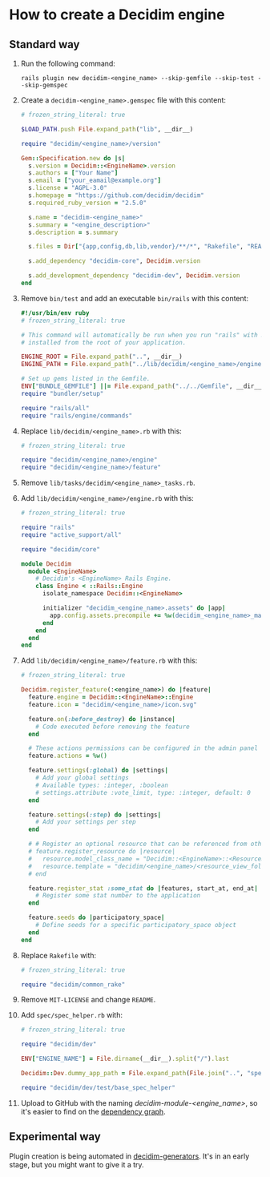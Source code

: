 # How to create a Decidim engine

## Standard way

1. Run the following command:

    ```
    rails plugin new decidim-<engine_name> --skip-gemfile --skip-test --skip-gemspec
    ```

1. Create a `decidim-<engine_name>.gemspec` file with this content:

    ```ruby
    # frozen_string_literal: true

    $LOAD_PATH.push File.expand_path("lib", __dir__)

    require "decidim/<engine_name>/version"

    Gem::Specification.new do |s|
      s.version = Decidim::<EngineName>.version
      s.authors = ["Your Name"]
      s.email = ["your_eamail@example.org"]
      s.license = "AGPL-3.0"
      s.homepage = "https://github.com/decidim/decidim"
      s.required_ruby_version = "2.5.0"

      s.name = "decidim-<engine_name>"
      s.summary = "<engine_description>"
      s.description = s.summary

      s.files = Dir["{app,config,db,lib,vendor}/**/*", "Rakefile", "README.md"]

      s.add_dependency "decidim-core", Decidim.version

      s.add_development_dependency "decidim-dev", Decidim.version
    end
    ```

1. Remove `bin/test` and add an executable `bin/rails` with this content:

    ```ruby
    #!/usr/bin/env ruby
    # frozen_string_literal: true

    # This command will automatically be run when you run "rails" with Rails gems
    # installed from the root of your application.

    ENGINE_ROOT = File.expand_path("..", __dir__)
    ENGINE_PATH = File.expand_path("../lib/decidim/<engine_name>/engine", __dir__)

    # Set up gems listed in the Gemfile.
    ENV["BUNDLE_GEMFILE"] ||= File.expand_path("../../Gemfile", __dir__)
    require "bundler/setup"

    require "rails/all"
    require "rails/engine/commands"
    ```

1. Replace `lib/decidim/<engine_name>.rb` with this:

    ```ruby
    # frozen_string_literal: true

    require "decidim/<engine_name>/engine"
    require "decidim/<engine_name>/feature"
    ```

1. Remove `lib/tasks/decidim/<engine_name>_tasks.rb`.

1. Add `lib/decidim/<engine_name>/engine.rb` with this:

    ```ruby
    # frozen_string_literal: true

    require "rails"
    require "active_support/all"

    require "decidim/core"

    module Decidim
      module <EngineName>
        # Decidim's <EngineName> Rails Engine.
        class Engine < ::Rails::Engine
          isolate_namespace Decidim::<EngineName>

          initializer "decidim_<engine_name>.assets" do |app|
            app.config.assets.precompile += %w(decidim_<engine_name>_manifest.js)
          end
        end
      end
    end
    ```

1. Add `lib/decidim/<engine_name>/feature.rb` with this:

    ```ruby
    # frozen_string_literal: true

    Decidim.register_feature(:<engine_name>) do |feature|
      feature.engine = Decidim::<EngineName>::Engine
      feature.icon = "decidim/<engine_name>/icon.svg"

      feature.on(:before_destroy) do |instance|
        # Code executed before removing the feature
      end

      # These actions permissions can be configured in the admin panel
      feature.actions = %w()

      feature.settings(:global) do |settings|
        # Add your global settings
        # Available types: :integer, :boolean
        # settings.attribute :vote_limit, type: :integer, default: 0
      end

      feature.settings(:step) do |settings|
        # Add your settings per step
      end

      # # Register an optional resource that can be referenced from other resources.
      # feature.register_resource do |resource|
      #   resource.model_class_name = "Decidim::<EngineName>::<ResourceName>"
      #   resource.template = "decidim/<engine_name>/<resource_view_folder>/linked_<resource_name_plural>"
      # end

      feature.register_stat :some_stat do |features, start_at, end_at|
        # Register some stat number to the application
      end

      feature.seeds do |participatory_space|
        # Define seeds for a specific participatory_space object
      end
    end
    ```

1. Replace `Rakefile` with:

    ```ruby
    # frozen_string_literal: true

    require "decidim/common_rake"
    ```

1. Remove `MIT-LICENSE` and change `README`.

1. Add `spec/spec_helper.rb` with:

    ```ruby
    # frozen_string_literal: true

    require "decidim/dev"

    ENV["ENGINE_NAME"] = File.dirname(__dir__).split("/").last

    Decidim::Dev.dummy_app_path = File.expand_path(File.join("..", "spec", "decidim_dummy_app"))

    require "decidim/dev/test/base_spec_helper"

    ```

1. Upload to GitHub with the naming *decidim-module-<engine_name>*, so it's easier to find on
the [dependency graph](https://github.com/decidim/decidim/network/dependents).


## Experimental way

Plugin creation is being automated in
[decidim-generators](https://github.com/codegram/decidim-generators). It's in an
early stage, but you might want to give it a try.
